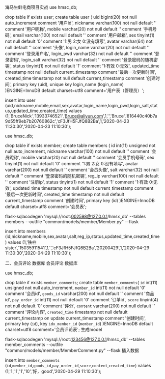 海马生鲜电商项目实战
use hmsc_db;

drop table if exists user; create table user ( uid bigint(20) not null auto_increment comment '用户id', nickname varchar(100) not null default '' comment '用户昵称', mobile varchar(20) not null default '' comment '手机号码', email varchar(100) not null default '' comment '用户邮箱', sex tinyint(1) not null default '0' comment '1:男 2:女 0:没有填写', avatar varchar(64) not null default '' comment '头像', login_name varchar(20) not null default '' comment '登录用户名', login_pwd varchar(32) not null default '' comment '登录密码', login_salt varchar(32) not null default '' comment '登录密码的随机密钥', status tinyint(1) not null default '1' comment '1:有效 0:无效', updated_time timestamp not null default current_timestamp comment '最后一次更新时间', created_time timestamp not null default current_timestamp comment '创建时间', primary key (uid), unique key login_name (login_name) )ENGINE=InnoDB default charset=utf8 comment='用户表（管理员）';

insert into user (uid,nickname,mobile,email,sex,avatar,login_name,login_pwd,login_salt,status,updated_time,created_time) values (1,'BruceNick','13933746521','Bruce@aliyun.com',1,'','Bruce','816440c40b7a9d55ff9eb7b20760862c','cF3JfH5FJfQ8B2Ba',1,'2020-04-23 11:30:30','2020-04-23 11:10:30');

use hmsc_db;

drop table if exists member; create table members ( id int(11) unsigned not null auto_increment, nickname varchar(100) not null default '' comment '会员昵称', mobile varchar(20) not null default '' comment '会员手机号码', sex tinyint(1) not null default '0' comment '1:男 2:女 0:没有填写', avatar varchar(200) not null default '' comment '会员头像', salt varchar(32) not null default '' comment '登录密码的随机密钥', reg_ip varchar(100) not null default '' comment '注册ip', status tinyint(1) not null default '1' comment '1:有效 0:无效', updated_time timestamp not null default current_timestamp comment '最后一次更新时间', created_time timestamp not null default current_timestamp comment '创建时间', primary key (id) )ENGINE=InnoDB default charset=utf8 comment='会员表';

flask-sqlacodegen 'mysql://root:002598@127.0.0.1/hmsx_db' --tables members --outfile "common/models/member/Member.py" --flask

insert into members (id,nickname,mobile,sex,avatar,salt,reg_ip,status,updated_time,created_time) values (1,'铁柱sister','15035911541',1,'','cF3JfH5FJfQ8B2Ba','20200429',1,'2020-04-29 11:30:30','2020-04-29 11:10:30');


二、会员评论 数据库
会员评论 数据库

use hmsc_db;

drop table if exists `member_comments`;
create table `member_comments`(
	`id` int(11) unsigned not null auto_increment,
	`member_id` int(11) not null default '0' comment '会员id',
	`goods_id` varchar(200) not null default '' comment '商品id',
	`pay_order_id` int(11) not null default '0' comment '订单id',
	`score` tinyint(4) not null default '0' comment '评分',
	`content` varchar(200) not null default '' comment '评论内容',
	`created_time` timestamp not null default current_timestamp on update current_timestamp comment '创建时间',
	primary key (`id`),
	key `idx_member_id` (`member_id`)
)ENGINE=InnoDB default charset=utf8 comment='会员评论表';
生成model

flask-sqlacodegen 'mysql://root:123456@127.0.0.1/hmsc_db' --tables member_comments --outfile "common/models/member/MemberComment.py" --flask
插入数据

insert into `member_comments` (`id`,`member_id`,`goods_id`,`pay_order_id`,`score`,`content`,`created_time`) values (1,'1','1','1','10','好，good','2020-04-29 11:10:30');
